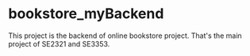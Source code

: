 # bookstore_myBackend

This project is the backend of online bookstore project. That's the main project of SE2321 and SE3353. 
